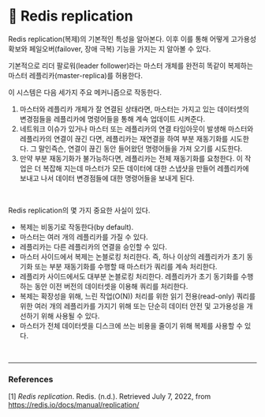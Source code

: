 # :floppy_disk: **Redis replication**

Redis replication(복제)의 기본적인 특성을 알아본다. 이후 이를 통해 어떻게 고가용성 확보와 페일오버(failover, 장애 극복) 기능을 가지는 지 알아볼 수 있다.

기본적으로 리더 팔로워(leader follower)라는 마스터 개체를 완전히 똑같이 복제하는 마스터 레플리카(master-replica)를 허용한다.

이 시스템은 다음 세가지 주요 메커니즘으로 작동한다.

1. 마스터와 레플리카 개체가 잘 연결된 상태라면, 마스터는 가지고 있는 데이터셋의 변경점들을 레플리카에 명령어들을 통해 계속 업데이트 시켜준다.
2. 네트워크 이슈가 있거나 마스터 또는 레플리카의 연결 타임아웃이 발생해 마스터와 레플리카의 연결이 끊긴 다면, 레플리카는 재연결을 하여 부분 재동기화를 시도한다. 그 말인즉슨, 연결이 끊긴 동안 들어왔던 명령어들을 가져 오기를 시도한다.
3. 만약 부분 재동기화가 불가능하다면, 레플리카는 전체 재동기화를 요청한다. 이 작업은 더 복잡해 지는데 마스터가 모든 데이터에 대한 스냅샷을 만들어 레플리카에 보내고 나서 데이터 변경점들에 대한 명령어들을 보내게 된다.

<br>

Redis replication의 몇 가지 중요한 사실이 있다.
 - 복제는 비동기로 작동한다(by default).
 - 마스터는 여러 개의 레플리카를 가질 수 있다.
 - 레플리카는 다른 레플리카의 연결을 승인할 수 있다.
 - 마스터 사이드에서 복제는 논블로킹 처리한다. 즉, 하나 이상의 레플리카가 초기 동기화 또는 부분 재동기화를 수행할 때 마스터가 쿼리를 계속 처리한다.
 - 레플리카 사이드에서도 대부분 논블로킹 처리한다. 레플리카가 초기 동기화를 수행하는 동안 이전 버전의 데이터셋을 이용해 쿼리를 처리한다.
 - 복제는 확장성을 위해, 느린 작업(O(N)) 처리를 위한 읽기 전용(read-only) 쿼리를 위한 여러 개의 레플리카를 가지기 위해 또는 단순히 데이터 안전 및 고가용성을 개선하기 위해 사용될 수 있다.
  - 마스터가 전체 데이터셋을 디스크에 쓰는 비용을 줄이기 위해 복제를 사용할 수 있다.

<br>

---
### **References**
[1] *Redis replication*. Redis. (n.d.). Retrieved July 7, 2022, from https://redis.io/docs/manual/replication/ 
